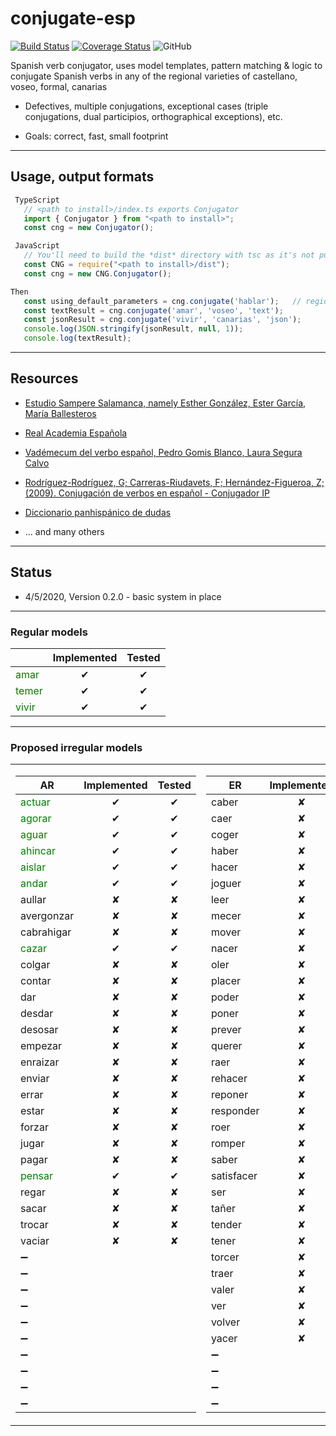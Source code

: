 # conjugate-esp

[![Build Status](https://travis-ci.org/jirimracek/conjugate-esp.svg?branch=master)](https://travis-ci.org/jirimracek/conjugate-esp)
[![Coverage Status](https://coveralls.io/repos/github/jirimracek/conjugate-esp/badge.svg?branch=master)](https://coveralls.io/github/jirimracek/conjugate-esp?branch=master)
![GitHub](https://img.shields.io/github/license/jirimracek/conjugate-esp)

Spanish verb conjugator, uses model templates, pattern matching & logic to conjugate Spanish verbs in any of the regional varieties of castellano, voseo, formal, canarias

- Defectives, multiple conjugations, exceptional cases (triple conjugations, dual participios, orthographical exceptions), etc.

- Goals: correct, fast, small footprint

____

## Usage, output formats

```typescript
 TypeScript
   // <path to install>/index.ts exports Conjugator
   import { Conjugator } from "<path to install>";
   const cng = new Conjugator();
```
```javascript
 JavaScript
   // You'll need to build the *dist* directory with tsc as it's not pushed to the repository
   const CNG = require("<path to install>/dist");
   const cng = new CNG.Conjugator();
```
```typescript
Then
   const using_default_parameters = cng.conjugate('hablar');   // region: castellano, output format: json
   const textResult = cng.conjugate('amar', 'voseo', 'text');
   const jsonResult = cng.conjugate('vivir', 'canarias', 'json');
   console.log(JSON.stringify(jsonResult, null, 1));
   console.log(textResult);
```
 

____

## Resources

- [Estudio Sampere Salamanca, namely Esther González, Ester García, María Ballesteros](http://www.sampere.com/learn-spanish/spanish-courses-salamanca.html "Sampere Salamanca")

- [Real Academia Española](https://www.rae.es "RAE")

- [Vadémecum del verbo español, Pedro Gomis Blanco, Laura Segura Calvo](https://www.amazon.es/Vad%C3%A9mecum-verbo-espa%C3%B1ol-Pedro-Blanco/dp/8497783875 "Amazon.es")

- [Rodríguez-Rodríguez, G; Carreras-Riudavets, F; Hernández-Figueroa, Z; (2009). Conjugación de verbos en español - Conjugador IP](https://tulengua.es "Conjugador TIP")

- [Diccionario panhispánico de dudas](https://www.casadellibro.com/libro-diccionario-panhispanico-de-dudas-2-ed/9788429406238/1051481 "Casa del libro" )

- ... and many others

____

## Status

- 4/5/2020, Version 0.2.0 - basic system in place

____

### Regular models

|               | Implemented |   Tested  |
| ------------- |:-----------:|:---------:|
| <font color="green">amar</font>         |  &#x2714;   |  &#x2714; |
| <font color="green">temer         |  &#x2714;   |  &#x2714; |
| <font color="green">vivir         |  &#x2714;   |  &#x2714; |

____

### Proposed irregular models

<table>
<tr><td>

| AR            | Implemented | Tested    |
|---------------|:-----------:|:---------:|
| <font color="green">actuar  </font>      |  &#x2714;   |  &#x2714; |
| <font color="green">agorar  </font>      |  &#x2714;   |  &#x2714; |
| <font color="green">aguar   </font>      |  &#x2714;   |  &#x2714; |
| <font color="green">ahincar </font>      |  &#x2714;   |  &#x2714; |
| <font color="green">aislar  </font>      |  &#x2714;   |  &#x2714; |
| <font color="green">andar   </font>      |  &#x2714;   |  &#x2714; |
| aullar        |  &#x2718;   |  &#x2718; |
| avergonzar    |  &#x2718;   |  &#x2718; |
| cabrahigar    |  &#x2718;   |  &#x2718; |
| <font color="green">cazar  </font>        |  &#x2714;   |  &#x2714; |
| colgar        |  &#x2718;   |  &#x2718; |
| contar        |  &#x2718;   |  &#x2718; |
| dar           |  &#x2718;   |  &#x2718; |
| desdar        |  &#x2718;   |  &#x2718; |
| desosar       |  &#x2718;   |  &#x2718; |
| empezar       |  &#x2718;   |  &#x2718; |
| enraizar      |  &#x2718;   |  &#x2718; |
| enviar        |  &#x2718;   |  &#x2718; |
| errar         |  &#x2718;   |  &#x2718; |
| estar         |  &#x2718;   |  &#x2718; |
| forzar        |  &#x2718;   |  &#x2718; |
| jugar         |  &#x2718;   |  &#x2718; |
| pagar         |  &#x2718;   |  &#x2718; |
| <font color="green">pensar  </font>       |  &#x2714;   |  &#x2714; |
| regar         |  &#x2718;   |  &#x2718; |
| sacar         |  &#x2718;   |  &#x2718; |
| trocar        |  &#x2718;   |  &#x2718; |
| vaciar        |  &#x2718;   |  &#x2718; |
|&#x2796;|||
|&#x2796;|||
|&#x2796;|||
|&#x2796;|||
|&#x2796;|||
|&#x2796;|||
|&#x2796;|||
|&#x2796;|||
|&#x2796;|||
|&#x2796;|||

</td><td>

|ER             | Implemented | Tested    |
|---------------|:-----------:|:---------:|
| caber         |  &#x2718;   |  &#x2718; |
| caer          |  &#x2718;   |  &#x2718; |
| coger         |  &#x2718;   |  &#x2718; |
| haber         |  &#x2718;   |  &#x2718; |
| hacer         |  &#x2718;   |  &#x2718; |
| joguer        |  &#x2718;   |  &#x2718; |
| leer          |  &#x2718;   |  &#x2718; |
| mecer         |  &#x2718;   |  &#x2718; |
| mover         |  &#x2718;   |  &#x2718; |
| nacer         |  &#x2718;   |  &#x2718; |
| oler          |  &#x2718;   |  &#x2718; |
| placer        |  &#x2718;   |  &#x2718; |
| poder         |  &#x2718;   |  &#x2718; |
| poner         |  &#x2718;   |  &#x2718; |
| prever        |  &#x2718;   |  &#x2718; |
| querer        |  &#x2718;   |  &#x2718; |
| raer          |  &#x2718;   |  &#x2718; |
| rehacer       |  &#x2718;   |  &#x2718; |
| reponer       |  &#x2718;   |  &#x2718; |
| responder     |  &#x2718;   |  &#x2718; |
| roer          |  &#x2718;   |  &#x2718; |
| romper        |  &#x2718;   |  &#x2718; |
| saber         |  &#x2718;   |  &#x2718; |
| satisfacer    |  &#x2718;   |  &#x2718; |
| ser           |  &#x2718;   |  &#x2718; |
| tañer         |  &#x2718;   |  &#x2718; |
| tender        |  &#x2718;   |  &#x2718; |
| tener         |  &#x2718;   |  &#x2718; |
| torcer        |  &#x2718;   |  &#x2718; |
| traer         |  &#x2718;   |  &#x2718; |
| valer         |  &#x2718;   |  &#x2718; |
| ver           |  &#x2718;   |  &#x2718; |
| volver        |  &#x2718;   |  &#x2718; |
| yacer         |  &#x2718;   |  &#x2718; |
|&#x2796;|||
|&#x2796;|||
|&#x2796;|||
|&#x2796;|||

</td><td>

|IR             | Implemented | Tested    |
|-------------- |:-----------:|:---------:|
| <font color="green">abrir </font>        |  &#x2714;   |  &#x2714; |
| <font color="green">adquirir  </font>     |  &#x2714;   |  &#x2714; |
| <font color="green">argüir  </font>       |  &#x2714;   |  &#x2714; |
| asir          |  &#x2718;   |  &#x2718; |
| bendecir      |  &#x2718;   |  &#x2718; |
| ceñir         |  &#x2718;   |  &#x2718; |
| colegir       |  &#x2718;   |  &#x2718; |
| conducir      |  &#x2718;   |  &#x2718; |
| contraír      |  &#x2718;   |  &#x2718; |
| decir         |  &#x2718;   |  &#x2718; |
| delinquir     |  &#x2718;   |  &#x2718; |
| discernir     |  &#x2718;   |  &#x2718; |
| distinguir    |  &#x2718;   |  &#x2718; |
| dormir        |  &#x2718;   |  &#x2718; |
| embaír        |  &#x2718;   |  &#x2718; |
| erguir        |  &#x2718;   |  &#x2718; |
| escribir      |  &#x2718;   |  &#x2718; |
| huir          |  &#x2718;   |  &#x2718; |
| imprimir      |  &#x2718;   |  &#x2718; |
| ir            |  &#x2718;   |  &#x2718; |
| lucir         |  &#x2718;   |  &#x2718; |
| oír           |  &#x2718;   |  &#x2718; |
| plañir        |  &#x2718;   |  &#x2718; |
| podrir        |  &#x2718;   |  &#x2718; |
| predecir      |  &#x2718;   |  &#x2718; |
| prohibir      |  &#x2718;   |  &#x2718; |
| pudrir        |  &#x2718;   |  &#x2718; |
| rehenchir     |  &#x2718;   |  &#x2718; |
| rehuir        |  &#x2718;   |  &#x2718; |
| reír          |  &#x2718;   |  &#x2718; |
| reunir        |  &#x2718;   |  &#x2718; |
| salir         |  &#x2718;   |  &#x2718; |
| seguir        |  &#x2718;   |  &#x2718; |
| sentir        |  &#x2718;   |  &#x2718; |
| servir        |  &#x2718;   |  &#x2718; |
| surgir        |  &#x2718;   |  &#x2718; |
| venir         |  &#x2718;   |  &#x2718; |
| zurcir        |  &#x2718;   |  &#x2718; |

</td></tr> </table>

